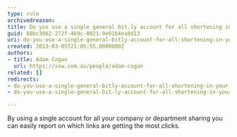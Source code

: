 ```yaml
---
type: rule
archivedreason: 
title: Do you use a single general bit.ly account for all shortening in your company/department?
guid: 88bc3862-272f-469c-8021-9e91b4ea8d13
uri: do-you-use-a-single-general-bitly-account-for-all-shortening-in-your-company-department
created: 2013-03-05T21:05:55.0000000Z
authors:
- title: Adam Cogan
  url: https://ssw.com.au/people/adam-cogan
related: []
redirects:
- do-you-use-a-single-general-bitly-account-for-all-shortening-in-your-companydepartment
- do-you-use-a-single-general-bit-ly-account-for-all-shortening-in-your-company-department

---
```


By using a single account for all your company or department sharing you can easily report on which links are getting the most clicks.

<!--endintro-->
